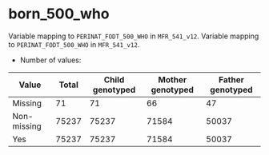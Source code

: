 # born_500_who
Variable mapping to `PERINAT_FODT_500_WHO` in `MFR_541_v12`.
Variable mapping to `PERINAT_FODT_500_WHO` in `MFR_541_v12`.
- Number of values:

| Value | Total | Child genotyped | Mother genotyped | Father genotyped |
| ----- | ----- | --------------- | ---------------- | ---------------- |
| Missing | 71 | 71 | 66 | 47 |
| Non-missing | 75237 | 75237 | 71584 | 50037 |
| Yes | 75237 | 75237 | 71584 |50037 |



